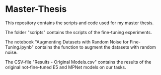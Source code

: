 # Master-Thesis

This repository contains the scripts and code used for my master thesis.

The folder "scripts" contains the scripts of the fine-tuning experiments.

The notebook "Augmenting Datasets with Random Noise for Fine-Tuning.ipynb" contains the function to augment the datasets with random noise.

The CSV-file "Results - Original Models.csv" contains the results of the original not-fine-tuned E5 and MPNet models on our tasks.
